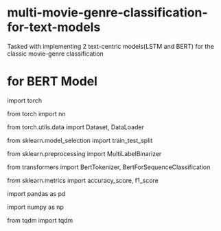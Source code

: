 # multi-movie-genre-classification-for-text-models
Tasked with implementing 2 text-centric models(LSTM and BERT) for the classic movie-genre classification
# for BERT Model
import torch

from torch import nn

from torch.utils.data import Dataset, DataLoader

from sklearn.model_selection import train_test_split

from sklearn.preprocessing import MultiLabelBinarizer

from transformers import BertTokenizer, BertForSequenceClassification

from sklearn.metrics import accuracy_score, f1_score

import pandas as pd

import numpy as np

from tqdm import tqdm
